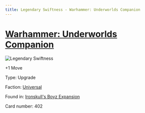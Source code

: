 ```yaml
---
title: Legendary Swiftness - Warhammer: Underworlds Companion
---
```


# [Warhammer: Underworlds Companion](https://guidokessels.github.io/wh-underworlds)

  

![Legendary Swiftness](https://warhammerunderworlds.com/wp-content/uploads/sites/6/2017/12/402_ENG-Legendary-Swiftness.png)

+1 Move

Type: Upgrade

Faction: [Universal](https://guidokessels.github.io/wh-underworlds/factions/universal)

Found in: [Ironskull's Boyz Expansion](https://guidokessels.github.io/wh-underworlds/locations/ironskulls-boyz-expansion)

Card number: 402
